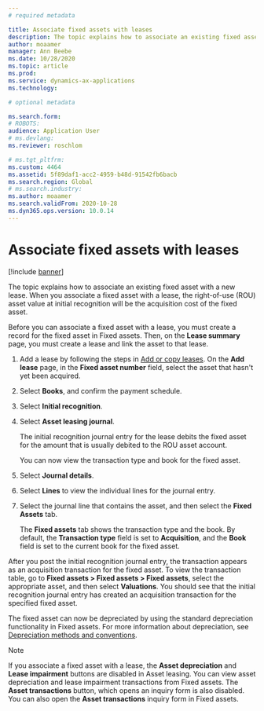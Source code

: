 ```yaml
---
# required metadata

title: Associate fixed assets with leases
description: The topic explains how to associate an existing fixed asset with a new lease. 
author: moaamer
manager: Ann Beebe
ms.date: 10/28/2020
ms.topic: article
ms.prod: 
ms.service: dynamics-ax-applications
ms.technology: 

# optional metadata

ms.search.form: 
# ROBOTS: 
audience: Application User
# ms.devlang: 
ms.reviewer: roschlom

# ms.tgt_pltfrm: 
ms.custom: 4464
ms.assetid: 5f89daf1-acc2-4959-b48d-91542fb6bacb
ms.search.region: Global
# ms.search.industry: 
ms.author: moaamer
ms.search.validFrom: 2020-10-28
ms.dyn365.ops.version: 10.0.14
---
```


# Associate fixed assets with leases

[!include [banner](../includes/banner.md)]

The topic explains how to associate an existing fixed asset with a new lease. When you associate a fixed asset with a lease, the right-of-use (ROU) asset value at initial recognition will be the acquisition cost of the fixed asset.

Before you can associate a fixed asset with a lease, you must create a record for the fixed asset in Fixed assets. Then, on the **Lease summary** page, you must create a lease and link the asset to that lease.

1. Add a lease by following the steps in [Add or copy leases](add-lease.md). On the **Add lease** page, in the **Fixed asset number** field, select the asset that hasn't yet been acquired.
2. Select **Books**, and confirm the payment schedule.
3. Select **Initial recognition**.
4. Select **Asset leasing journal**.

    The initial recognition journal entry for the lease debits the fixed asset for the amount that is usually debited to the ROU asset account.

    You can now view the transaction type and book for the fixed asset.

5. Select **Journal details**.
6. Select **Lines** to view the individual lines for the journal entry.
7. Select the journal line that contains the asset, and then select the **Fixed Assets** tab.

    The **Fixed assets** tab shows the transaction type and the book. By default, the **Transaction type** field is set to **Acquisition**, and the **Book** field is set to the current book for the fixed asset.

After you post the initial recognition journal entry, the transaction appears as an acquisition transaction for the fixed asset. To view the transaction table, go to **Fixed assets \> Fixed assets \> Fixed assets**, select the appropriate asset, and then select **Valuations**. You should see that the initial recognition journal entry has created an acquisition transaction for the specified fixed asset.

The fixed asset can now be depreciated by using the standard depreciation functionality in Fixed assets. For more information about depreciation, see [Depreciation methods and conventions](../fixed-assets/depreciation-methods-conventions.md).

> [!NOTE]
> If you associate a fixed asset with a lease, the **Asset depreciation** and **Lease impairment** buttons are disabled in Asset leasing. You can view asset depreciation and lease impairment transactions from Fixed assets. The **Asset transactions** button, which opens an inquiry form is also disabled. You can also open the **Asset transactions** inquiry form in Fixed assets.  

